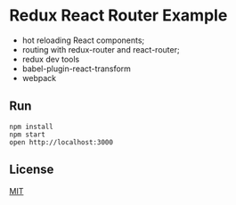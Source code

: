 Redux React Router Example
=====================

* hot reloading React components;
* routing with redux-router and react-router;
* redux dev tools
* babel-plugin-react-transform
* webpack

## Run

```
npm install
npm start
open http://localhost:3000
```

## License

[MIT](http://isekivacenz.mit-license.org/)